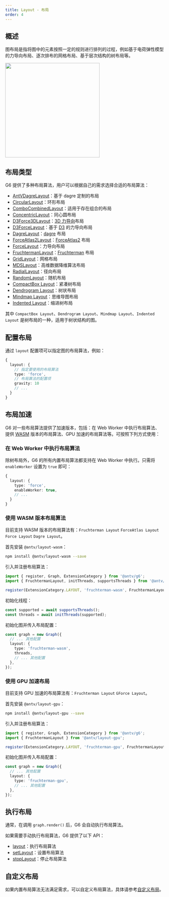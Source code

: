 ```yaml
---
title: Layout - 布局
order: 4
---
```


## 概述

图布局是指将图中的元素按照一定的规则进行排列的过程，例如基于电荷弹性模型的力导向布局、逐次排布的网格布局、基于层次结构的树布局等。

<image width="300" src="https://mdn.alipayobjects.com/huamei_qa8qxu/afts/img/A*WIhlToluHaEAAAAAAAAAAAAADmJ7AQ/original"></image>

## 布局类型

G6 提供了多种布局算法，用户可以根据自己的需求选择合适的布局算法：

<!-- TODO 待验证链接是否正确 -->

- [AntVDagreLayout](/api/layouts/antv-dagre)：基于 dagre 定制的布局
- [CircularLayout](/api/layouts/circular)：环形布局
- [ComboCombinedLayout](/api/layouts/combo-combined)：适用于存在组合的布局
- [ConcentricLayout](/api/layouts/concentric)：同心圆布局
- [D3Force3DLayout](/api/layouts/d3-force-3d)：[3D 力导向](https://github.com/vasturiano/d3-force-3d)布局
- [D3ForceLayout](/api/layouts/d3-force)：基于 [D3](https://d3js.org/d3-force) 的力导向布局
- [DagreLayout](/api/layouts/dagre)：[dagre](https://github.com/dagrejs/dagre) 布局
- [ForceAtlas2Layout](/api/layouts/force-atlas-2)：[ForceAtlas2](https://journals.plos.org/plosone/article?id=10.1371/journal.pone.0098679) 布局
- [ForceLayout](/api/layouts/force)：力导向布局
- [FruchtermanLayout](/api/layouts/fruchterman)：[Fruchterman](https://www.sciencedirect.com/topics/computer-science/reingold-layout) 布局
- [GridLayout](/api/layouts/grid)：网格布局
- [MDSLayout](/api/layouts/mds)：高维数据降维算法布局
- [RadialLayout](/api/layouts/radial)：径向布局
- [RandomLayout](/api/layouts/random)：随机布局
- [CompactBox Layout](/api/layouts/compact-box)：紧凑树布局
- [Dendrogram Layout](/api/layouts/dendrogram)：树状布局
- [Mindmap Layout](/api/layouts/mindmap)：思维导图布局
- [Indented Layout](/api/layouts/indented)：缩进树布局

其中 `CompactBox Layout`、`Dendrogram Layout`、`Mindmap Layout`、`Indented Layout` 是树布局的一种，适用于树状结构的图。

## 配置布局

通过 `layout` 配置项可以指定图的布局算法，例如：

```ts
{
  layout: {
    // 指定要使用的布局算法
    type: 'force',
    // 布局算法的配置项
    gravity: 10
    // ...
  }
}
```

## 布局加速

G6 对一些布局算法提供了加速版本，包括：在 Web Worker 中执行布局算法、提供 [WASM](https://webassembly.org/) 版本的布局算法、GPU 加速的布局算法等。可按照下列方式使用：

### 在 Web Worker 中执行布局算法

除树布局外，G6 的所有内置布局算法都支持在 Web Worker 中执行。只需将 `enableWorker` 设置为 `true` 即可：

```ts
{
  layout: {
    type: 'force',
    enableWorker: true,
    // ...
  }
}
```

### 使用 WASM 版本布局算法

目前支持 WASM 版本的布局算法有：`Fruchterman Layout` `ForceAtlas Layout` `Force Layout` `Dagre Layout`。

首先安装 `@antv/layout-wasm`：

```bash
npm install @antv/layout-wasm --save
```

引入并注册布局算法：

```ts
import { register, Graph, ExtensionCategory } from '@antv/g6';
import { FruchtermanLayout, initThreads, supportsThreads } from '@antv/layout-wasm';

register(ExtensionCategory.LAYOUT, 'fruchterman-wasm', FruchtermanLayout);
```

初始化线程：

```ts
const supported = await supportsThreads();
const threads = await initThreads(supported);
```

初始化图并传入布局配置：

```ts
const graph = new Graph({
  // ... 其他配置
  layout: {
    type: 'fruchterman-wasm',
    threads,
    // ... 其他配置
  },
});
```

### 使用 GPU 加速布局

目前支持 GPU 加速的布局算法有：`Fruchterman Layout` `GForce Layout`。

首先安装 `@antv/layout-gpu`：

```bash
npm install @antv/layout-gpu --save
```

引入并注册布局算法：

```ts
import { register, Graph, ExtensionCategory } from '@antv/g6';
import { FruchtermanLayout } from '@antv/layout-gpu';

register(ExtensionCategory.LAYOUT, 'fruchterman-gpu', FruchtermanLayout);
```

初始化图并传入布局配置：

```ts
const graph = new Graph({
  // ... 其他配置
  layout: {
    type: 'fruchterman-gpu',
    // ... 其他配置
  },
});
```

## 执行布局

通常，在调用 `graph.render()` 后，G6 会自动执行布局算法。

如果需要手动执行布局算法，G6 提供了以下 API：

- [layout](/api/graph/method#layout)：执行布局算法
- [setLayout](/api/graph/method#setLayout)：设置布局算法
- [stopLayout](/api/graph/method#stopLayout)：停止布局算法

## 自定义布局

如果内置布局算法无法满足需求，可以自定义布局算法，具体请参考[自定义布局](/manual/advanced/custom-layout)。
